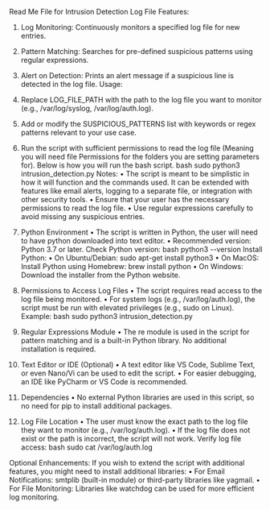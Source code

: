 Read Me File for Intrusion Detection Log File 
Features:
1.	Log Monitoring: Continuously monitors a specified log file for new entries.
2.	Pattern Matching: Searches for pre-defined suspicious patterns using regular expressions.
3.	Alert on Detection: Prints an alert message if a suspicious line is detected in the log file.
Usage:
1.	Replace LOG_FILE_PATH with the path to the log file you want to monitor (e.g., /var/log/syslog, /var/log/auth.log).
2.	Add or modify the SUSPICIOUS_PATTERNS list with keywords or regex patterns relevant to your use case.
3.	Run the script with sufficient permissions to read the log file (Meaning you will need file Permissions for the folders you are setting parameters for). Below is how you will run the bash script. 
bash
sudo python3 intrusion_detection.py
Notes:
•	The script is meant to be simplistic in how it will function and the commands used. It can be extended with features like email alerts, logging to a separate file, or integration with other security tools.
•	Ensure that your user has the necessary permissions to read the log file.
•	Use regular expressions carefully to avoid missing any suspicious entries.
 
1. Python Environment
•	The script is written in Python, the user will need to have python downloaded into text editor.
•	Recommended version: Python 3.7 or later.
Check Python version:
bash
python3 --version
Install Python:
•	On Ubuntu/Debian: sudo apt-get install python3
•	On MacOS: Install Python using Homebrew: brew install python
•	On Windows: Download the installer from the Python website.
2. Permissions to Access Log Files
•	The script requires read access to the log file being monitored.
•	For system logs (e.g., /var/log/auth.log), the script must be run with elevated privileges (e.g., sudo on Linux).
Example:
bash
sudo python3 intrusion_detection.py
3. Regular Expressions Module
•	The re module is used in the script for pattern matching and is a built-in Python library. No additional installation is required.
4. Text Editor or IDE (Optional)
•	A text editor like VS Code, Sublime Text, or even Nano/Vi can be used to edit the script.
•	For easier debugging, an IDE like PyCharm or VS Code is recommended.
5. Dependencies
•	No external Python libraries are used in this script, so no need for pip to install additional packages.
6. Log File Location
•	The user must know the exact path to the log file they want to monitor (e.g., /var/log/auth.log).
•	If the log file does not exist or the path is incorrect, the script will not work.
Verify log file access:
bash
sudo cat /var/log/auth.log
 
Optional Enhancements:
If you wish to extend the script with additional features, you might need to install additional libraries:
•	For Email Notifications: smtplib (built-in module) or third-party libraries like yagmail.
•	For File Monitoring: Libraries like watchdog can be used for more efficient log monitoring.
